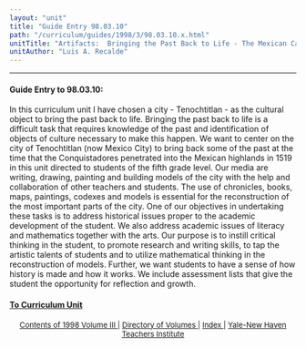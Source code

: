 ```yaml
---
layout: "unit"
title: "Guide Entry 98.03.10"
path: "/curriculum/guides/1998/3/98.03.10.x.html"
unitTitle: "Artifacts:  Bringing the Past Back to Life - The Mexican Case"
unitAuthor: "Luis A. Recalde"
---
```

<body>
 <p>
 </p>
 <hr/>
 <h4>
  Guide Entry to 98.03.10:
 </h4>
 In this curriculum unit I have chosen a city - Tenochtitlan - as the cultural object to bring the past back to life.  Bringing the past back to life is a difficult task that requires knowledge of the past and identification of objects of culture necessary to make this happen.  We want to center on the city of Tenochtitlan (now Mexico City) to bring back some of the past at the time that the Conquistadores penetrated into the Mexican highlands in 1519 in this unit directed to students of the fifth grade level.  Our media are writing, drawing, painting and building models of the city with the help and collaboration of other teachers and students.  The use of chronicles, books, maps, paintings, codexes and models is essential for the reconstruction of the most important parts of the city.  One of our objectives in undertaking these tasks is to address historical issues proper to the academic development of the student.  We also address academic issues of literacy and mathematics together with the arts.  Our purpose is to instill critical thinking in the student, to promote research and writing skills, to tap the artistic talents of students and to utilize mathematical thinking in the reconstruction of models.  Further, we want students to have a sense of how history is made and how it works.  We include assessment lists that give the student the opportunity for reflection and growth.
 <p>
 </p>
 <p>
 </p>
 <h4>
  <a href="../../../units/1998/3/98.03.10.x.html">
   To Curriculum Unit
  </a>
 </h4>
 <center>
  <font size="-1">
   <a href="../../../units/1998/3/">
    Contents of 1998 Volume III
   </a>
   |
   <a href="../../../units/">
    Directory of Volumes
   </a>
   |
   <a href="../../../indexes/">
    Index
   </a>
   |
   <a href="../../../../">
    Yale-New Haven Teachers Institute
   </a>
  </font>
 </center>
</body>